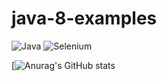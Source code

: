 # java-8-examples
![Java](https://img.shields.io/badge/java-%23ED8B00.svg?style=for-the-badge&logo=java&logoColor=white) ![Selenium](https://img.shields.io/badge/-selenium-%43B02A?style=for-the-badge&logo=selenium&logoColor=white)


[![Anurag's GitHub stats](https://github-readme-stats.vercel.app/api?username=RomanSkrypnyk-main&show_icons=true&theme=radical)





